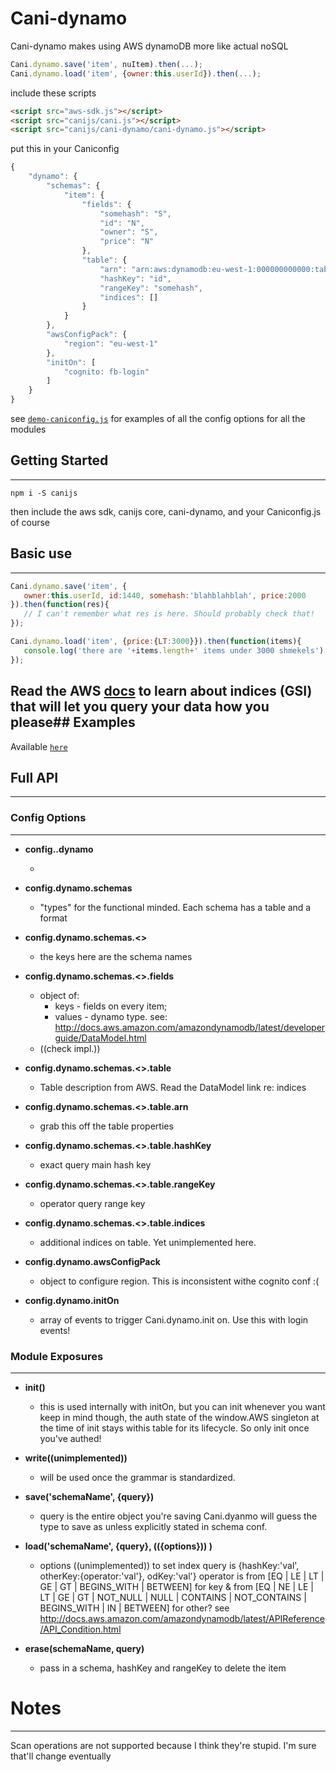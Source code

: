# Cani-dynamo

Cani-dynamo makes using AWS dynamoDB more like actual noSQL
```js
Cani.dynamo.save('item', nuItem).then(...);
Cani.dynamo.load('item', {owner:this.userId}).then(...);
```


include these scripts

```html
<script src="aws-sdk.js"></script>
<script src="canijs/cani.js"></script>
<script src="canijs/cani-dynamo/cani-dynamo.js"></script>
```

put this in your Caniconfig

```js
{
    "dynamo": {
        "schemas": {
            "item": {
                "fields": {
                    "somehash": "S",
                    "id": "N",
                    "owner": "S",
                    "price": "N"
                },
                "table": {
                    "arn": "arn:aws:dynamodb:eu-west-1:000000000000:table/tableName",
                    "hashKey": "id",
                    "rangeKey": "somehash",
                    "indices": []
                }
            }
        },
        "awsConfigPack": {
            "region": "eu-west-1"
        },
        "initOn": [
            "cognito: fb-login"
        ]
    }
}
```

see [`demo-caniconfig.js`](https://github.com/nikfrank/canijs/blob/master/src/docs/democonfig.js)
for examples of all the config options for all the modules


## Getting Started
---

```
npm i -S canijs
```

then include the aws sdk, canijs core, cani-dynamo, and your Caniconfig.js of course


## Basic use
---

```js
Cani.dynamo.save('item', {
   owner:this.userId, id:1440, somehash:'blahblahblah', price:2000
}).then(function(res){
   // I can't remember what res is here. Should probably check that!
});
```
```js
Cani.dynamo.load('item', {price:{LT:3000}}).then(function(items){
   console.log('there are '+items.length+' items under 3000 shmekels');
});
```

Read the AWS [docs](http://docs.aws.amazon.com/AWSJavaScriptSDK/latest/AWS/DynamoDB.html)
to learn about indices (GSI) that will let you query your data how you please## Examples
---

Available [`here`](https://github.com/nikfrank/canijs/tree/master/cani-dynamo/example)


## Full API
---

### Config Options
---



* **config..dynamo**

  * 

* **config.dynamo.schemas**

  * "types" for the functional minded. Each schema has a table and a format



* **config.dynamo.schemas.<<schemaName>>**

  * the keys here are the schema names



* **config.dynamo.schemas.<<schemaName>>.fields**

  * object of:
    * keys - fields on every item; 
    *  values - dynamo type. see: http://docs.aws.amazon.com/amazondynamodb/latest/developerguide/DataModel.html
  * ((check impl.))



* **config.dynamo.schemas.<<schemaName>>.table**

  * Table description from AWS. Read the DataModel link re: indices



* **config.dynamo.schemas.<<schemaName>>.table.arn**

  * grab this off the table properties



* **config.dynamo.schemas.<<schemaName>>.table.hashKey**

  * exact query main hash key



* **config.dynamo.schemas.<<schemaName>>.table.rangeKey**

  * operator query range key



* **config.dynamo.schemas.<<schemaName>>.table.indices**

  * additional indices on table. Yet unimplemented here.






* **config.dynamo.awsConfigPack**

  * object to configure region. This is inconsistent withe cognito conf :(



* **config.dynamo.initOn**

  * array of events to trigger Cani.dynamo.init on. Use this with login events!




### Module Exposures
---

* **init()**
  *  this is used internally with initOn, but you can init whenever you want
    keep in mind though, the auth state of the window.AWS singleton at the time of init
    stays withis table for its lifecycle. So only init once you've authed!

* **write((unimplemented))**
  *  will be used once the grammar is standardized.

* **save('schemaName', {query})**
  *  query is the entire object you're saving
    Cani.dyanmo will guess the type to save as unless explicitly stated in schema conf.

* **load('schemaName', {query}, (({options})) )**
  *  options ((unimplemented)) to set index
    query is {hashKey:'val', otherKey:{operator:'val'}, odKey:'val'}
    operator is from [EQ | LE | LT | GE | GT | BEGINS_WITH | BETWEEN] for key &
    from [EQ | NE | LE | LT | GE | GT | NOT_NULL | NULL | CONTAINS | NOT_CONTAINS | BEGINS_WITH | IN | BETWEEN] for other?
    see http://docs.aws.amazon.com/amazondynamodb/latest/APIReference/API_Condition.html

* **erase(schemaName, query)**
  *  pass in a schema, hashKey and rangeKey to delete the item


# Notes
---

Scan operations are not supported because I think they're stupid. I'm sure that'll change eventually